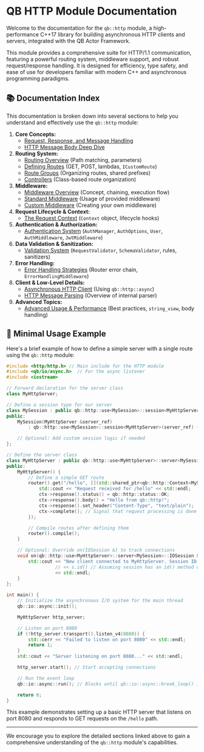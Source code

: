 # QB HTTP Module Documentation

Welcome to the documentation for the `qb::http` module, a high-performance C++17 library for building asynchronous HTTP clients and servers, integrated with the QB Actor Framework.

This module provides a comprehensive suite for HTTP/1.1 communication, featuring a powerful routing system, middleware support, and robust request/response handling. It is designed for efficiency, type safety, and ease of use for developers familiar with modern C++ and asynchronous programming paradigms.

## 📚 Documentation Index

This documentation is broken down into several sections to help you understand and effectively use the `qb::http` module:

1.  **Core Concepts:** 
    *   [Request, Response, and Message Handling](./01-core-concepts.md)
    *   [HTTP Message Body Deep Dive](./02-body-deep-dive.md)
2.  **Routing System:**
    *   [Routing Overview](./03-routing-overview.md) (Path matching, parameters)
    *   [Defining Routes](./04-defining-routes.md) (GET, POST, lambdas, `ICustomRoute`)
    *   [Route Groups](./05-route-groups.md) (Organizing routes, shared prefixes)
    *   [Controllers](./06-controllers.md) (Class-based route organization)
3.  **Middleware:**
    *   [Middleware Overview](./07-middleware.md) (Concept, chaining, execution flow)
    *   [Standard Middleware](./08-standard-middleware.md) (Usage of provided middleware)
    *   [Custom Middleware](./09-custom-middleware.md) (Creating your own middleware)
4.  **Request Lifecycle & Context:**
    *   [The Request Context](./10-request-context.md) (`Context` object, lifecycle hooks)
5.  **Authentication & Authorization:**
    *   [Authentication System](./11-authentication.md) (`AuthManager`, `AuthOptions`, `User`, `AuthMiddleware`, `JwtMiddleware`)
6.  **Data Validation & Sanitization:**
    *   [Validation System](./12-validation.md) (`RequestValidator`, `SchemaValidator`, rules, sanitizers)
7.  **Error Handling:**
    *   [Error Handling Strategies](./13-error-handling.md) (Router error chain, `ErrorHandlingMiddleware`)
8.  **Client & Low-Level Details:**
    *   [Asynchronous HTTP Client](./14-async-http-client.md) (Using `qb::http::async`)
    *   [HTTP Message Parsing](./15-http-parsing.md) (Overview of internal parser)
9.  **Advanced Topics:**
    *   [Advanced Usage & Performance](./16-advanced-topics.md) (Best practices, `string_view`, body handling)

## 🚀 Minimal Usage Example

Here's a brief example of how to define a simple server with a single route using the `qb::http` module:

```cpp
#include <http/http.h> // Main include for the HTTP module
#include <qb/io/async.h>  // For the async listener
#include <iostream>

// Forward declaration for the server class
class MyHttpServer;

// Define a session type for our server
class MySession : public qb::http::use<MySession>::session<MyHttpServer> {
public:
    MySession(MyHttpServer &server_ref)
        : qb::http::use<MySession>::session<MyHttpServer>(server_ref) {}

    // Optional: Add custom session logic if needed
};

// Define the server class
class MyHttpServer : public qb::http::use<MyHttpServer>::server<MySession> {
public:
    MyHttpServer() {
        // Define a simple GET route
        router().get("/hello", [](std::shared_ptr<qb::http::Context<MySession>> ctx) {
            std::cout << "Request received for /hello" << std::endl;
            ctx->response().status() = qb::http::status::OK;
            ctx->response().body() = "Hello from qb::http!";
            ctx->response().set_header("Content-Type", "text/plain");
            ctx->complete(); // Signal that request processing is done
        });

        // Compile routes after defining them
        router().compile();
    }

    // Optional: Override on(IOSession &) to track connections
    void on(qb::http::use<MyHttpServer>::server<MySession>::IOSession &s) {
        std::cout << "New client connected to MyHttpServer. Session ID: "
                  // << s.id() // Assuming session has an id() method or similar
                  << std::endl;
    }
};

int main() {
    // Initialize the asynchronous I/O system for the main thread
    qb::io::async::init();

    MyHttpServer http_server;

    // Listen on port 8080
    if (!http_server.transport().listen_v4(8080)) {
        std::cerr << "Failed to listen on port 8080" << std::endl;
        return 1;
    }
    std::cout << "Server listening on port 8080..." << std::endl;

    http_server.start(); // Start accepting connections

    // Run the event loop
    qb::io::async::run(); // Blocks until qb::io::async::break_loop() is called elsewhere

    return 0;
}

```
This example demonstrates setting up a basic HTTP server that listens on port 8080 and responds to GET requests on the `/hello` path.

---

We encourage you to explore the detailed sections linked above to gain a comprehensive understanding of the `qb::http` module's capabilities. 